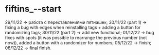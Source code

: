 # fiftins_--start
29/11/22 -> работа с переставлениями пятнашек;
30/11/22 (part 1) -> fixing a bug with edges when reinstalling tags + adding a button for randomizing tags;
30/11/22 (part 2) -> add new functional;
01/12/22 -> bug fixes with spots (it was possible to rearrange the previous number (not now)), added a button with a randomizer for numbers;
05/12/22 -> finish;
06/12/22 -> final finish.
